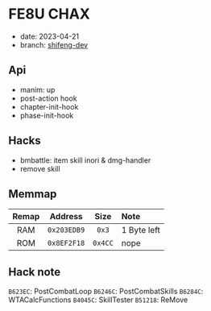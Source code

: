 # FE8U CHAX

- date: 2023-04-21
- branch: [shifeng-dev](https://github.com/MokhaLeee/fe8_hacks_sundries/tree/shifeng-dev)

## Api

- manim: up
- post-action hook
- chapter-init-hook
- phase-init-hook

## Hacks

- bmbattle: item skill inori & dmg-handler
- remove skill

## Memmap

| Remap | Address     | Size    | Note  |
| :---: | :----:      | :----:  | :---  |
| RAM   | `0x203EDB9` | `0x3`   | 1 Byte left  |
| ROM   | `0x8EF2F18` | `0x4CC` | nope  |

## Hack note

`B623EC`: PostCombatLoop
`B6246C`: PostCombatSkills
`B6284C`: WTACalcFunctions
`B4045C`: SkillTester
`B51218`: ReMove
